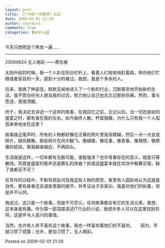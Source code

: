 ```yaml
---
layout: post
title: 《广州的一场春梦》后记
date: 2009-02-01 21:29
author: stardust
comments: true
categories: [Weblog]
---
```

今天只想把这个再发一遍……

<hr />

20060624 无人喝彩 ——萧东楼

太阳升起的时候，我一个人趴在阳台栏杆上，看着人们匆匆地赶着路，奔向他们忙碌或者盲目的一天，感到十分的难过。我想，我是个多余的人。

后来，我换了种姿态，默默无闻地进入了一个新的行业，沉默寡言地开始新的生活。我不愿向任何人提及我的过去，努力地让自己也去忘记那些伤痛，然而，事与愿违，我很清醒。

终于，我决定去讲述一个这样的故事，在我回忆之前，忘记以后。当一切还是如同盛宴之时，都有谁在我的左右，如今曲终人散，杯盘狼藉，为什么只有我一个人孤孤单单地坐在这里？

故事接近尾声时，所有的人物都好像在泛黄的照片里渐渐模糊，然后一点一点变成碎片，随风飘散。那些碎片在风中翻飞，像蝴蝶，像往事，像青春，像理想，像祭奠的纸钱，离我越来越远，不再回头。

生活就是这样，一切本都有无数可能，谁能强求？也许青春存在的意义，就是只等散场。究竟是盛宴的尾声还是葬礼的序曲？抑或这盛宴本就在坟场中觥筹交错，缺了谁都无不可？

在写作的过程中，不断有朋友问及我这些人物的原型，甚至有人固执地认为这就是自传，更有甚者还去调查里面的细节，并考证出子丑寅卯。我喜欢他们的执着，但是并不认同。

我说过，这只是一个故事。但是不可否认，任何故事都会有它的生活元素，我想，这本身是有趣。作为第一部深度讲述IT行业的小说，我想许多人可以在这里找到共鸣，这是件令人高兴的事情。

当然，也许有人并不喜欢这个故事，我也一样喜欢着他们的不喜欢。　　因为，早就习惯了寂寞；也许，更加习惯了，无人喝彩。

Posted on 2009-02-01 21:29
